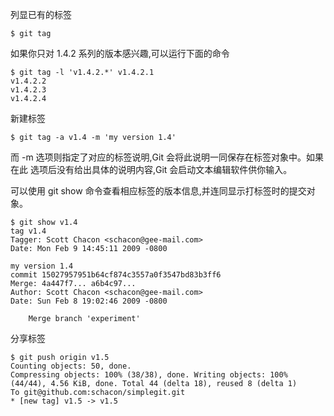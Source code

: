 列显已有的标签

```
$ git tag

```

如果你只对 1.4.2 系列的版本感兴趣,可以运行下面的命令

```
$ git tag -l 'v1.4.2.*' v1.4.2.1
v1.4.2.2
v1.4.2.3
v1.4.2.4

```

新建标签

```
$ git tag -a v1.4 -m 'my version 1.4'

```

而 -m 选项则指定了对应的标签说明,Git 会将此说明一同保存在标签对象中。如果在此 选项后没有给出具体的说明内容,Git 会启动文本编辑软件供你输入。

可以使用 git show 命令查看相应标签的版本信息,并连同显示打标签时的提交对象。

```
$ git show v1.4
tag v1.4
Tagger: Scott Chacon <schacon@gee-mail.com>
Date: Mon Feb 9 14:45:11 2009 -0800

my version 1.4
commit 15027957951b64cf874c3557a0f3547bd83b3ff6
Merge: 4a447f7... a6b4c97...
Author: Scott Chacon <schacon@gee-mail.com>
Date: Sun Feb 8 19:02:46 2009 -0800

    Merge branch 'experiment'

```

分享标签

```
$ git push origin v1.5
Counting objects: 50, done.
Compressing objects: 100% (38/38), done. Writing objects: 100% (44/44), 4.56 KiB, done. Total 44 (delta 18), reused 8 (delta 1)
To git@github.com:schacon/simplegit.git
* [new tag] v1.5 -> v1.5
```

